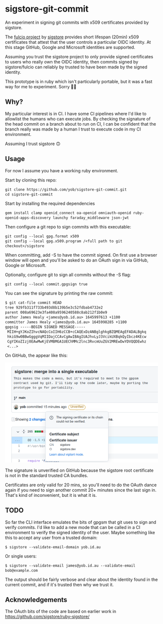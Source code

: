 # sigstore-git-commit

An experiment in signing git commits with x509 certificates provided by sigstore.

The [fulcio project](https://github.com/sigstore/fulcio) by
[sigstore](https://www.sigstore.dev/) provides short lifespan (20min) x509
certificates that attest that the user controls a particular OIDC identity. At
this stage GitHub, Google and Microsoft identities are supported.

Assuming you trust the sigstore project to only provide signed certificates to users
who really own the OIDC identity, then commits signed by sigstore/fulcio can reliably
by trusted to have been made by the signed identity.

This prototype is in ruby which isn't particularly portable, but it was a fast way
for me to experiment. Sorry 🤷‍♂️

## Why?

My particular interest is in CI. I have some CI pipelines where I'd like to allowlist
the humans who can execute jobs. By checking the signature of the head commit
on a branch about to run on CI, I can be confident that the branch really was
made by a human I trust to execute code in my CI environment.

Assuming I trust sigstore 🙃

## Usage

For now I assume you have a working ruby environment.

Start by cloning this repo:

    git clone https://github.com/yob/sigstore-git-commit.git
    cd sigstore-git-commit

Start by installing the required dependencies

    gem install clamp openid_connect oa-openid omniauth-openid ruby-openid-apps-discovery launchy faraday_middleware json-jwt

Then configure a git repo to sign commits with this executable:

    git config --local gpg.format x509
    git config --local gpg.x509.program /<full path to git checkout>/sigstore

When committing, add -S to have the commit signed. On first use a browser window will open and you'll
be asked to do an OAuth sign in via GitHub, Google or Microsoft.

Optionally, configure git to sign all commits without the -S flag:

    git config --local commit.gpgsign true

You can see the signature by printing the raw commit:

    $ git cat-file commit HEAD
    tree 929fb311f733b493d8b139b5e3c52fdbab4732e2
    parent 008a69623e3fa408a9596240588c8ab212f1b0e9
    author James Healy <james@yob.id.au> 1645997613 +1100
    committer James Healy <james@yob.id.au> 1645998285 +1100
    gpgsig -----BEGIN SIGNED MESSAGE-----
     MIIH+gYJKoZIhvcNAQcCoIIH6zCCB+cCAQExDzANBglghkgBZQMEAgEFADALBgkq
     hkiG9w0BBwGgggVqMIIDajCCAvCgAwIBAgIUAJhvLyJ3VcikUXBqkQyIbcz4KEcw
     CgYIKoZIzj0EAwMwKjEVMBMGA1UEChMMc2lnc3RvcmUuZGV2MREwDwYDVQQDEwhz 
     <...>

On GitHub, the appear like this:

![Unverified on GitHub](/images/github-unverified.png)

The signature is unverified on GitHub because the sigstore root certificate is not in the standard
trusted CA bundles.

Certificates are only valid for 20 mins, so you'll need to do the OAuth dance again if you
need to sign another commit 20+ minutes since the last sign in. That's kind of inconvenient, but
it is what it is.

## TODO

So far the CLI interface emulates the bits of gpgsm that git uses to sign and verify commits. I'd
like to add a new mode that can be called in a CI environment to verify the signed identity of the
user. Maybe something like this to accept any user from a trusted domain:

    $ sigstore --validate-email-domain yob.id.au

Or single users:

    $ sigstore --validate-email james@yob.id.au --validate-email bob@example.com

The output should be fairly verbose and clear about the identity found in the
current commit, and if it's trusted then why we trust it. 

## Acknowledgements

The OAuth bits of the code are based on earlier work in https://github.com/sigstore/ruby-sigstore/
